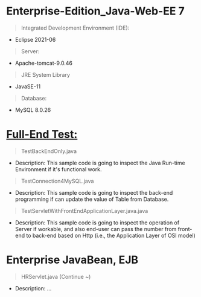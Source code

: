 # Enterprise-Edition_Java-Web-EE 7
> Integrated Development Environment (IDE): 
- Eclipse 2021-06
> Server: 
- Apache-tomcat-9.0.46
> JRE System Library
- JavaSE-11
> Database:
- MySQL 8.0.26

# <a href = "https://github.com/JamesCoding888/Enterprise-Edition_Java-EE_7/tree/master/src/main/java/javaWebEE/test">Full-End Test:</a><br>
> TestBackEndOnly.java <br>
- Description: This sample code is going to inspect the Java Run-time Environment if it's functional work. 
> TestConnection4MySQL.java <br>
- Description: This sample code is going to inspect the back-end programming if can update the value of Table from Database.
> TestServletWithFrontEndApplicationLayer.java.java <br>
- Description: This sample code is going to inspect the operation of Server if workable, and also end-user can pass the number from front-end to back-end based on Http (i.e., the Application Layer of OSI model) <br>


# Enterprise JavaBean, EJB
> HRServlet.java (Continue ~)
- Description:  ...

